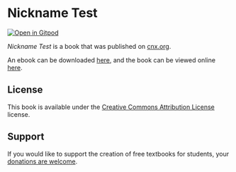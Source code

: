 # Nickname Test

[![Open in Gitpod](https://gitpod.io/button/open-in-gitpod.svg)](https://gitpod.io/from-referrer/)

_Nickname Test_ is a book that was published on [cnx.org](https://cnx.org/).

An ebook can be downloaded [here](https://github.com/cnx-user-books/cnxbook-nickname-test/releases/latest), and the book can be viewed online [here](https://github.com/cnx-user-books/cnxbook-nickname-test/releases/latest).

## License
This book is available under the [Creative Commons Attribution License](./LICENSE) license.

## Support
If you would like to support the creation of free textbooks for students, your [donations are welcome](https://riceconnect.rice.edu/donation/support-openstax-banner).
